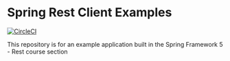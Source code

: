 # Spring Rest Client Examples

[![CircleCI](https://circleci.com/gh/angellom90/spring-rest.svg?style=svg)](https://circleci.com/gh/angellom90/spring-rest)

This repository is for an example application built in the Spring Framework 5 - Rest course section
